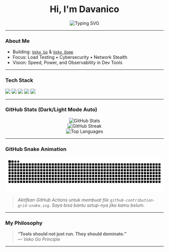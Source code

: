 <h1 align="center"> Hi, I'm Davanico</h1>
<p align="center">
  <img src="https://readme-typing-svg.herokuapp.com?font=Fira+Code&weight=600&size=24&pause=1000&center=true&vCenter=true&color=FACC15&width=435&lines=Cybersecurity+and+Tool+Builder;Developer+of+Veko+Go+and+Dome;Load+Testing+and+Anonymity+Researcher" alt="Typing SVG" />
</p>

---

###  About Me

-  Building: [`Veko Go`](https://github.com/davanico1122/veko-go) & [`Veko Dome`](https://github.com/davanico1122/veko-dome)
-  Focus: Load Testing • Cybersecurity • Network Stealth
-  Vision: Speed, Power, and Observability in Dev Tools

---

###  Tech Stack

<p align="left">
  <img src="https://img.shields.io/badge/Golang-00ADD8?style=for-the-badge&logo=go&logoColor=white" />
  <img src="https://img.shields.io/badge/Python-3776AB?style=for-the-badge&logo=python&logoColor=white" />
  <img src="https://img.shields.io/badge/Node.js-339933?style=for-the-badge&logo=node.js&logoColor=white" />
  <img src="https://img.shields.io/badge/Linux-FCC624?style=for-the-badge&logo=linux&logoColor=black" />
  <img src="https://img.shields.io/badge/GitHub-181717?style=for-the-badge&logo=github&logoColor=white" />
</p>

---

###  GitHub Stats (Dark/Light Mode Auto)

<p align="center">
  <!-- GitHub Stats -->
  <picture>
    <source
      srcset="https://github-readme-stats.vercel.app/api?username=davanico1122&show_icons=true&theme=radical&hide_border=true"
      media="(prefers-color-scheme: dark)"
    />
    <img
      src="https://github-readme-stats.vercel.app/api?username=davanico1122&show_icons=true&theme=default&hide_border=true"
      alt="GitHub Stats"
    />
  </picture>

  <!-- GitHub Streak -->
  <br/>
  <picture>
    <source
      srcset="https://github-readme-streak-stats.herokuapp.com?user=davanico1122&theme=radical&hide_border=true"
      media="(prefers-color-scheme: dark)"
    />
    <img
      src="https://github-readme-streak-stats.herokuapp.com?user=davanico1122&theme=default&hide_border=true"
      alt="GitHub Streak"
    />
  </picture>

  <!-- Top Languages -->
  <br/>
  <picture>
    <source
      srcset="https://github-readme-stats.vercel.app/api/top-langs/?username=davanico1122&layout=compact&theme=radical&hide_border=true"
      media="(prefers-color-scheme: dark)"
    />
    <img
      src="https://github-readme-stats.vercel.app/api/top-langs/?username=davanico1122&layout=compact&theme=default&hide_border=true"
      alt="Top Languages"
    />
  </picture>
</p>

---

###  GitHub Snake Animation

<p align="center">
  <img src="https://raw.githubusercontent.com/davanico1122/davanico1122/output/github-contribution-grid-snake.svg" alt="GitHub Snake" />
</p>

>  *Aktifkan GitHub Actions untuk membuat file `github-contribution-grid-snake.svg`. Saya bisa bantu setup-nya jika kamu belum.*

---

###  My Philosophy

> **“Tools should not just run. They should dominate.”**  
> — *Veko Go Principle*

---


